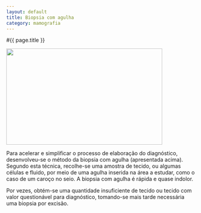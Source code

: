 ```yaml
---
layout: default
title: Biopsia com agulha
category: mamografia
---
```


#{{ page.title }}

<img src="http://www.cancrodamama.com/wp-content/uploads/2011/06/biopsia-com-agulha_clip_image002.jpg" alt="" title="biopsia-com-agulha_clip_image002" width="413" height="255" class="alignnone size-full wp-image-143" />

<p>Para acelerar e simplificar o processo de elaboração do diagnóstico, desenvolveu-se o método da biopsia com agulha (apresentada acima). Segundo esta técnica, recolhe-se uma amostra de tecido, ou algumas células e fluido, por meio de uma agulha inserida na área a estudar, como o caso de um caroço no seio. A biopsia com agulha é rápida e quase indolor.</p> 

<p>Por vezes, obtém-se uma quantidade insuficiente de tecido ou tecido com valor questionável para diagnóstico, tomando-se mais tarde necessária uma biopsia por excisão.</p> 